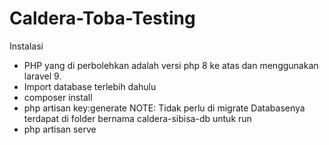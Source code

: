 # Caldera-Toba-Testing
Instalasi 
- PHP yang di perbolehkan adalah versi php 8 ke atas dan menggunakan laravel 9.
- Import database terlebih dahulu
- composer install
- php artisan key:generate
NOTE:
Tidak perlu di migrate
Databasenya terdapat di folder bernama caldera-sibisa-db
untuk run 
- php artisan serve


